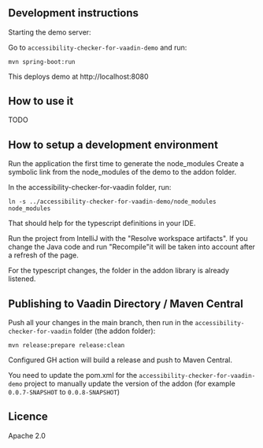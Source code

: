 # 

## Development instructions

Starting the demo server:

Go to `accessibility-checker-for-vaadin-demo` and run:
```
mvn spring-boot:run
```

This deploys demo at http://localhost:8080

## How to use it

TODO


## How to setup a development environment

Run the application the first time to generate the node_modules
Create a symbolic link from the node_modules of the demo to the addon folder.

In the accessibility-checker-for-vaadin folder, run:
```
ln -s ../accessibility-checker-for-vaadin-demo/node_modules node_modules
```
That should help for the typescript definitions in your IDE.

Run the project from IntelliJ with the "Resolve workspace artifacts".
If you change the Java code and run "Recompile"it will be taken into account after a refresh of the page.

For the typescript changes, the folder in the addon library is already listened.

## Publishing to Vaadin Directory / Maven Central

Push all your changes in the main branch, then run in the `accessibility-checker-for-vaadin` folder (the addon folder):

    mvn release:prepare release:clean

Configured GH action will build a release and push to Maven Central.

You need to update the pom.xml for the `accessibility-checker-for-vaadin-demo` project to manually update the version of the addon (for example `0.0.7-SNAPSHOT` to `0.0.8-SNAPSHOT`)

## Licence

Apache 2.0